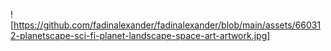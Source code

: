 ![https://github.com/fadinalexander/fadinalexander/blob/main/assets/660312-planetscape-sci-fi-planet-landscape-space-art-artwork.jpg]
